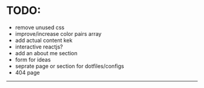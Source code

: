 # TODO:

- remove unused css 
- improve/increase color pairs array
- add actual content kek
- interactive reactjs?
- add an about me section
- form for ideas
- seprate page or section for dotfiles/configs 
- 404 page

---
